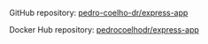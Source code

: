 GitHub repository:
[pedro-coelho-dr/express-app](https://github.com/pedro-coelho-dr/express-app)

Docker Hub repository:
[pedrocoelhodr/express-app](https://hub.docker.com/r/pedrocoelhodr/express-app)